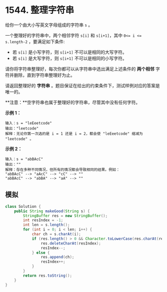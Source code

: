 # 1544. 整理字符串

给你一个由大小写英文字母组成的字符串 `s` 。

一个整理好的字符串中，两个相邻字符 `s[i]` 和 `s[i+1]`，其中 `0<= i <= s.length-2` ，要满足如下条件:

- 若 `s[i]` 是小写字符，则 `s[i+1]` 不可以是相同的大写字符。
- 若 `s[i]` 是大写字符，则 `s[i+1]` 不可以是相同的小写字符。

请你将字符串整理好，每次你都可以从字符串中选出满足上述条件的 **两个相邻** 字符并删除，直到字符串整理好为止。

请返回整理好的 **字符串** 。题目保证在给出的约束条件下，测试样例对应的答案是唯一的。

**注意：**空字符串也属于整理好的字符串，尽管其中没有任何字符。

**示例 1：**

```
输入：s = "leEeetcode"
输出："leetcode"
解释：无论你第一次选的是 i = 1 还是 i = 2，都会使 "leEeetcode" 缩减为 "leetcode" 。
```

**示例 2：**

```
输入：s = "abBAcC"
输出：""
解释：存在多种不同情况，但所有的情况都会导致相同的结果。例如：
"abBAcC" --> "aAcC" --> "cC" --> ""
"abBAcC" --> "abBA" --> "aA" --> ""
```



## 模拟

```java
class Solution {
    public String makeGood(String s) {
        StringBuffer res = new StringBuffer();
        int resIndex = -1;
        int len = s.length();
        for (int i = 0; i < len; i++) {
            char ch = s.charAt(i);
            if (res.length() > 0 && Character.toLowerCase(res.charAt(resIndex)) == Character.toLowerCase(ch) && res.charAt(resIndex) != ch) {
                res.deleteCharAt(resIndex);
                resIndex--;
            } else {
                res.append(ch);
                resIndex++;
            }
        }
        return res.toString();
    }
}
```

